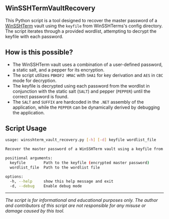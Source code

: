 ## WinSSHTermVaultRecovery
This Python script is a tool designed to recover the master password of a [WinSSHTerm](https://winsshterm.blogspot.com) vault using the `keyfile` from WinSSHTerms's config directory. The script iterates through a provided wordlist, attempting to decrypt the keyfile with each password.

## How is this possible?
- The WinSSHTerm vault uses a combination of a user-defined password, a static salt, and a pepper for its encryption.
- The script utilizes `PBKDF2 HMAC` with `SHA1` for key derivation and `AES` in `CBC` mode for decryption.
- The keyfile is decrypted using each password from the wordlist in conjunction with the static salt (`SALT`) and pepper (`PEPPER`) until the correct password is found.
- The `SALT` and `SUFFIX` are hardcoded in the `.NET` assembly of the application, while the `PEPPER` can be dynamically derived by debugging the application.


## Script Usage
```bash
usage: winsshterm_vault_recovery.py [-h] [-d] keyfile wordlist_file

Recover the master password of a WinSSHTerm vault using a keyfile from the config directory.

positional arguments:
  keyfile        Path to the keyfile (encrypted master password)
  wordlist_file  Path to the wordlist file

options:
  -h, --help     show this help message and exit
  -d, --debug    Enable debug mode

```


---

*The script is for informational and educational purposes only. The author and contributors of this script are not responsible for any misuse or damage caused by this tool.*
